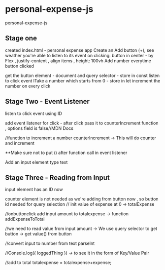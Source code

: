 # personal-expense-js
 personal-expense-js


## Stage one
created index.html - personal expense app
Create an Add button (+), see weather you're able to listen to its event on clicking.
button in center - by Flex , justify-content , align items , height: 100vh
Add number everytime button clicked 

get the button element - document and query selector - store in const 
listen to click event 
lTake a number which starts from 0 - store in let
increment the number on every click

## Stage Two - Event Listener

listen to click event using ID 

add event listener for click - after click pass it to counterIncrement function , options field is false//MDN Docs

//function to increment a number
counterIncrement -> This will do counter and increment

**Make sure not to put () after function call in event listener

Add an input element type text

## Stage Three - Reading from Input

input element has an ID now

counter element is not needed as we're adding from button now , so button id needed for query selection
// init value of expense at 0
-> totalExpense

//onbuttonclick add input amount to totalexpense
-> function addExpenseToTotal

//we need to read value from input amount
-> We use query selector to get button
-> get value() from button


//convert input to number from text
parseInt

//Console.log({ loggedThing }) -> to see it in the form of Key/Value Pair

//add to total totalexpense = totalexpense+expense;





